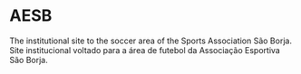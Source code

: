 # AESB
The institutional site to the soccer area of the Sports Association São Borja.
Site institucional voltado para a área de futebol da Associação Esportiva São Borja.
